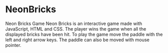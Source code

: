 # NeonBricks
Neon Bricks Game 
Neon Bricks is an interactive game made with JavaScript, HTML and CSS.
The player wins the game when all the displayed bricks have been hit.
To play the game move the paddle with the left and right arrow keys.
The paddle can also be moved with mouse pointer.
